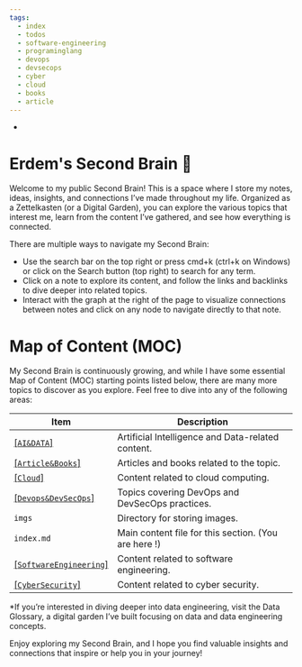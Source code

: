 ```yaml
---
tags:
  - index
  - todos
  - software-engineering
  - programinglang
  - devops
  - devsecops
  - cyber
  - cloud
  - books
  - article
---
```

-
# Erdem's Second Brain 🧠

Welcome to my public Second Brain! This is a space where I store my notes, ideas, insights, and connections I’ve made throughout my life. Organized as a Zettelkasten (or a Digital Garden), you can explore the various topics that interest me, learn from the content I’ve gathered, and see how everything is connected.

There are multiple ways to navigate my Second Brain:

* Use the search bar on the top right or press cmd+k (ctrl+k on Windows) or click on the Search button (top right) to search for any term.
* Click on a note to explore its content, and follow the links and backlinks to dive deeper into related topics.
* Interact with the graph at the right of the page to visualize connections between notes and click on any node to navigate directly to that note.



# Map of Content (MOC)
My Second Brain is continuously growing, and while I have some essential Map of Content (MOC) starting points listed below, there are many more topics to discover as you explore. Feel free to dive into any of the following areas:

| Item               | Description                   |
|--------------------|-------------------------------|
| [[`AI&DATA`]](./AI&DATA)          | Artificial Intelligence and Data-related content. |
| [[`Article&Books`]](./Article&Books)    | Articles and books related to the topic.          |
| [[`Cloud`]](./Cloud)            | Content related to cloud computing.               |
| [[`Devops&DevSecOps`]](./Devops&DevSecOps) | Topics covering DevOps and DevSecOps practices.   |
| `imgs`             | Directory for storing images.                      |
| `index.md`         | Main content file for this section.  (You are here !)        |
| [[`SoftwareEngineering`]](./SoftwareEngineering) | Content related to software engineering.        |
| [[`CyberSecurity`]](./CyberSecurity) | Content related to cyber security.        |

*If you’re interested in diving deeper into data engineering, visit the Data Glossary, a digital garden I’ve built focusing on data and data engineering concepts.

Enjoy exploring my Second Brain, and I hope you find valuable insights and connections that inspire or help you in your journey!

